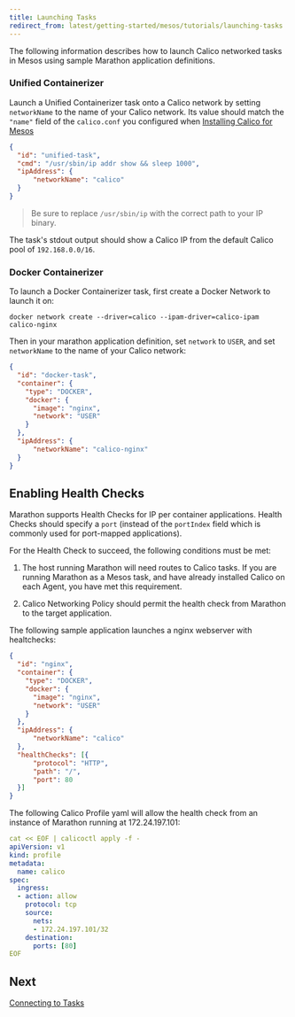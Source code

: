 ```yaml
---
title: Launching Tasks
redirect_from: latest/getting-started/mesos/tutorials/launching-tasks
---
```


The following information describes how to launch Calico networked tasks in Mesos
using sample Marathon application definitions.

### Unified Containerizer

Launch a Unified Containerizer task onto a Calico network by setting
 `networkName` to the name of your Calico network. Its value should match the `"name"`
 field of the `calico.conf` you configured when [Installing Calico for Mesos](../installation/integration)

```json
{
  "id": "unified-task",
  "cmd": "/usr/sbin/ip addr show && sleep 1000",
  "ipAddress": {
      "networkName": "calico"
  }
}
```

>Be sure to replace `/usr/sbin/ip` with the correct path to your IP binary.

The task's stdout output should show a Calico IP from the default Calico pool of `192.168.0.0/16`.

### Docker Containerizer

To launch a Docker Containerizer task, first create a Docker Network to launch it on:

```
docker network create --driver=calico --ipam-driver=calico-ipam calico-nginx
```

Then in your marathon application definition,
set `network` to `USER`, and set `networkName` to the name of your Calico network:

```json
{
  "id": "docker-task",
  "container": {
    "type": "DOCKER",
    "docker": {
      "image": "nginx",
      "network": "USER"
    }
  },
  "ipAddress": {
      "networkName": "calico-nginx"
  }
}
```

## Enabling Health Checks

Marathon supports Health Checks for IP per container applications. Health Checks
should specify a `port` (instead of the `portIndex` field which is commonly used
for port-mapped applications).

For the Health Check to succeed, the following conditions must be met:

1. The host running Marathon will need routes to Calico tasks. If you are running
Marathon as a Mesos task, and have already installed Calico on each Agent,
you have met this requirement.

2. Calico Networking Policy should permit the health check from Marathon to the
target application.

The following sample application launches a nginx webserver with healtchecks:

```json
{
  "id": "nginx",
  "container": {
    "type": "DOCKER",
    "docker": {
      "image": "nginx",
      "network": "USER"
    }
  },
  "ipAddress": {
      "networkName": "calico"
  },
  "healthChecks": [{
      "protocol": "HTTP",
      "path": "/",
      "port": 80
  }]
}
```

The following Calico Profile yaml will allow the health check from an instance
of Marathon running at 172.24.197.101:

```yaml
cat << EOF | calicoctl apply -f -
apiVersion: v1
kind: profile
metadata:
  name: calico
spec:
  ingress:
  - action: allow
    protocol: tcp
    source:
      nets:
      - 172.24.197.101/32
    destination:
      ports: [80]
EOF
```

## Next

[Connecting to Tasks](connecting-tasks)
